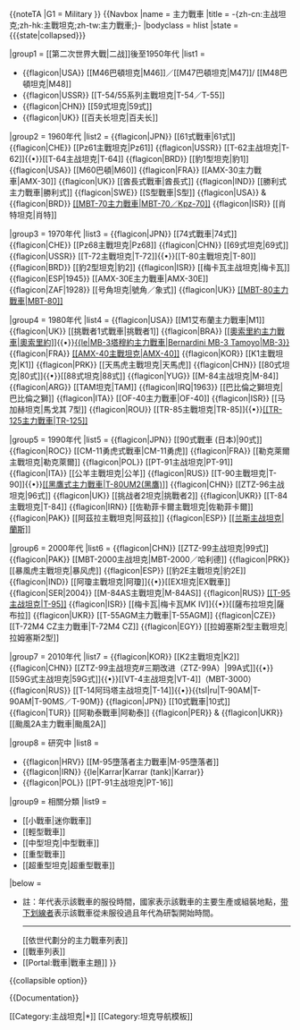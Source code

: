 <noinclude>{{noteTA
|G1 = Military
}}</noinclude>
{{Navbox
|name = 主力戰車
|title = -{zh-cn:主战坦克;zh-hk:主戰坦克;zh-tw:主力戰車;}-
|bodyclass = hlist
|state = {{{state<includeonly>|collapsed</includeonly>}}}

|group1 = [[第二次世界大戰|二战]]後至1950年代
|list1 =
* {{flagicon|USA}} [[M46巴頓坦克|M46]]／[[M47巴頓坦克|M47]]/  [[M48巴頓坦克|M48]]
* {{flagicon|USSR}} [[T-54/55系列主戰坦克|T-54／T-55]]
* {{flagicon|CHN}} [[59式坦克|59式]]
* {{flagicon|UK}} [[百夫长坦克|百夫长]]

|group2 = 1960年代
|list2 = {{flagicon|JPN}} [[61式戰車|61式]] {{flagicon|CHE}} [[Pz61主戰坦克|Pz61]] {{flagicon|USSR}} [[T-62主战坦克|T-62]]{{•}}[[T-64主战坦克|T-64]] {{flagicon|BRD}} [[豹1型坦克|豹1]] {{flagicon|USA}} [[M60巴頓|M60]]  {{flagicon|FRA}} [[AMX-30主力戰車|AMX-30]] {{flagicon|UK}} [[酋長式戰車|酋長式]] {{flagicon|IND}} [[勝利式主力戰車|勝利式]] {{flagicon|SWE}} [[S型戰車|S型]] {{flagicon|USA}} & {{flagicon|BRD}} <u>[[MBT-70主力戰車|MBT-70／Kpz-70]]</u> {{flagicon|ISR}} [[肖特坦克|肖特]]

|group3 = 1970年代
|list3 = {{flagicon|JPN}} [[74式戰車|74式]] {{flagicon|CHE}} [[Pz68主戰坦克|Pz68]] {{flagicon|CHN}} [[69式坦克|69式]] {{flagicon|USSR}} [[T-72主戰坦克|T-72]]{{•}}[[T-80主戰坦克|T-80]] {{flagicon|BRD}} [[豹2型坦克|豹2]] {{flagicon|ISR}} [[梅卡瓦主战坦克|梅卡瓦]] {{flagicon|ESP|1945}} [[AMX-30E主力戰車|AMX-30E]] {{flagicon|ZAF|1928}} [[号角坦克|號角／象式]] {{flagicon|UK}} <u>[[MBT-80主力戰車|MBT-80]]</u>

|group4 = 1980年代
|list4 = {{flagicon|USA}} [[M1艾布蘭主力戰車|M1]] {{flagicon|UK}} [[挑戰者1式戰車|挑戰者1]] {{flagicon|BRA}} <u>[[奧索里約主力戰車|奧索里約]]</u>{{•}}<u>{{le|MB-3塔穆約主力戰車|Bernardini MB-3 Tamoyo|MB-3}}</u> {{flagicon|FRA}} <u>[[AMX-40主戰坦克|AMX-40]]</u> {{flagicon|KOR}} [[K1主戰坦克|K1]] {{flagicon|PRK}} [[天馬虎主戰坦克|天馬虎]] {{flagicon|CHN}} [[80式坦克|80式]]{{•}}[[88式坦克|88式]] {{flagicon|YUG}} [[M-84主战坦克|M-84]] {{flagicon|ARG}} [[TAM坦克|TAM]] {{flagicon|IRQ|1963}} [[巴比倫之獅坦克|巴比倫之獅]] {{flagicon|ITA}} [[OF-40主力戰車|OF-40]] {{flagicon|ISR}} [[马加赫坦克|馬戈其 7型]] {{flagicon|ROU}} [[TR-85主戰坦克|TR-85]]{{•}}<u>[[TR-125主力戰車|TR-125]]</u> 

|group5 = 1990年代
|list5 = {{flagicon|JPN}} [[90式戰車 (日本)|90式]] {{flagicon|ROC}} [[CM-11勇虎式戰車|CM-11勇虎]] {{flagicon|FRA}} [[勒克萊爾主戰坦克|勒克萊爾]] {{flagicon|POL}} [[PT-91主战坦克|PT-91]] {{flagicon|ITA}} [[公羊主戰坦克|公羊]]  {{flagicon|RUS}} [[T-90主戰坦克|T-90]]{{•}}<u>[[黑鷹式主力戰車|T-80UM2(黑鷹)]]</u> {{flagicon|CHN}} [[ZTZ-96主战坦克|96式]] {{flagicon|UK}} [[挑战者2坦克|挑戰者2]] {{flagicon|UKR}} [[T-84主戰坦克|T-84]] {{flagicon|IRN}} [[佐勒菲卡爾主戰坦克|佐勒菲卡爾]] {{flagicon|PAK}} [[阿茲拉主戰坦克|阿茲拉]] {{flagicon|ESP}} <u>[[兰斯主战坦克|蘭斯]]</u> 

|group6 = 2000年代
|list6 = {{flagicon|CHN}} [[ZTZ-99主战坦克|99式]]  {{flagicon|PAK}} [[MBT-2000主战坦克|MBT-2000／哈利德]] {{flagicon|PRK}} [[暴風虎主戰坦克|暴风虎]] {{flagicon|ESP}} [[豹2E主戰坦克|豹2E]] {{flagicon|IND}} [[阿瓊主戰坦克|阿瓊]]{{•}}[[EX坦克|EX戰車]] {{flagicon|SER|2004}} [[M-84AS主戰坦克|M-84AS]] {{flagicon|RUS}} <u>[[T-95主战坦克|T-95]]</u> {{flagicon|ISR}} [[梅卡瓦|梅卡瓦MK IV]]{{•}}[[薩布拉坦克|薩布拉]] {{flagicon|UKR}} [[T-55AGM主力戰車|T-55AGM]] {{flagicon|CZE}} [[T-72M4 CZ主力戰車|T-72M4 CZ]] {{flagicon|EGY}} [[拉姆塞斯2型主戰坦克|拉姆塞斯2型]]

|group7 = 2010年代
|list7 = {{flagicon|KOR}} [[K2主戰坦克|K2]] {{flagicon|CHN}} [[ZTZ-99主战坦克#三期改进（ZTZ-99A）|99A式]]{{•}}[[59G式主战坦克|59G式]]{{•}}[[VT-4主战坦克|VT-4]]（MBT-3000）{{flagicon|RUS}} [[T-14阿玛塔主战坦克|T-14]]{{•}}{{tsl|ru|Т-90АМ|T-90AM|T-90MS／T-90M}} {{flagicon|JPN}} [[10式戰車|10式]] {{flagicon|TUR}} [[阿勒泰戰車|阿勒泰]] {{flagicon|PER}} & {{flagicon|UKR}} [[颱風2A主力戰車|颱風2A]]

|group8 = 研究中
|list8 =
* {{flagicon|HRV}} [[M-95墮落者主力戰車|M-95墮落者]]
* {{flagicon|IRN}} {{le|Karrar|Karrar (tank)|Karrar}}
* {{flagicon|POL}} [[PT-91主战坦克|PT-16]]

|group9 = 相關分類
|list9 =
* [[小戰車|迷你戰車]]
* [[輕型戰車]]
* [[中型坦克|中型戰車]]
* [[重型戰車]]
* [[超重型坦克|超重型戰車]]

|below =
* 註：年代表示該戰車的服役時間，國家表示該戰車的主要生產或組裝地點，<u>带下划線者</u>表示該戰車從未服役過且年代為研製開始時間。<hr />[[依世代劃分的主力戰車列表]]
* [[戰車列表]]
* [[Portal:戰車|戰車主題]]
}}<noinclude>

{{collapsible option}}

{{Documentation}}

[[Category:主战坦克|*]]
[[Category:坦克导航模板]]
</noinclude>